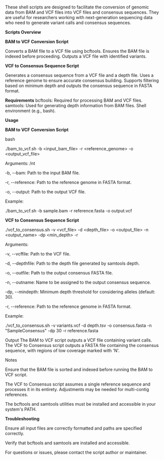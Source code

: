 These shell scripts are designed to facilitate the conversion of genomic data from BAM and VCF files into VCF files and consensus sequences. They are useful for researchers working with next-generation sequencing data who need to generate variant calls and consensus sequences.

**Scripts Overview**


**BAM to VCF Conversion Script**

Converts a BAM file to a VCF file using bcftools.
Ensures the BAM file is indexed before proceeding.
Outputs a VCF file with identified variants.

**VCF to Consensus Sequence Script**

Generates a consensus sequence from a VCF file and a depth file.
Uses a reference genome to ensure accurate consensus building.
Supports filtering based on minimum depth and outputs the consensus sequence in FASTA format.

**Requirements**
bcftools: Required for processing BAM and VCF files.
samtools: Used for generating depth information from BAM files.
Shell environment (e.g., bash).

**Usage**


**BAM to VCF Conversion Script**

bash

./bam_to_vcf.sh -b <input_bam_file> -r <reference_genome> -o <output_vcf_file>

Arguments: /nt

-b, --bam: Path to the input BAM file.

-r, --reference: Path to the reference genome in FASTA format.

-o, --output: Path to the output VCF file.

Example:

./bam_to_vcf.sh -b sample.bam -r reference.fasta -o output.vcf

**VCF to Consensus Sequence Script**

./vcf_to_consensus.sh -v <vcf_file> -d <depth_file> -o <output_file> -n <output_name> -dp <min_depth> -r <reference>

Arguments:

-v, --vcffile: Path to the VCF file.

-d, --depthfile: Path to the depth file generated by samtools depth.

-o, --outfile: Path to the output consensus FASTA file.

-n, --outname: Name to be assigned to the output consensus sequence.

-dp, --mindepth: Minimum depth threshold for considering alleles (default: 30).

-r, --reference: Path to the reference genome in FASTA format.

Example:

./vcf_to_consensus.sh -v variants.vcf -d depth.tsv -o consensus.fasta -n "SampleConsensus" -dp 30 -r reference.fasta

Output
The BAM to VCF script outputs a VCF file containing variant calls.
The VCF to Consensus script outputs a FASTA file containing the consensus sequence, with regions of low coverage marked with 'N'.

Notes

Ensure that the BAM file is sorted and indexed before running the BAM to VCF script.

The VCF to Consensus script assumes a single reference sequence and processes it in its entirety. Adjustments may be needed for multi-contig references.

The bcftools and samtools utilities must be installed and accessible in your system's PATH.

**Troubleshooting**

Ensure all input files are correctly formatted and paths are specified correctly.

Verify that bcftools and samtools are installed and accessible.

For questions or issues, please contact the script author or maintainer.
